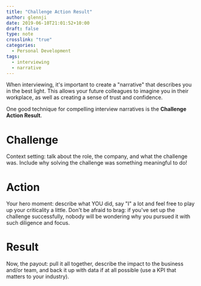 ```yaml
---
title: "Challenge Action Result"
author: glennji
date: 2019-06-10T21:01:52+10:00
draft: false
type: note
crosslink: "true"
categories:
  - Personal Development
tags:
  - interviewing
  - narrative
---
```

When interviewing, it's important to create a "narrative" that describes you in the best light. This allows your future colleagues to imagine you in their workplace, as well as creating a sense of trust and confidence.

One good technique for compelling interview narratives is the **Challenge Action Result**.

# Challenge
Context setting: talk about the role, the company, and what the challenge was. Include why solving the challenge was something meaningful to do!

# Action
Your hero moment: describe what YOU did, say "I" a lot and feel free to play up your criticality a little. Don't be afraid to brag: if you've set up the challenge successfully, nobody will be wondering why you pursued it with such diligence and focus.

# Result
Now, the payout: pull it all together, describe the impact to the business and/or team, and back it up with data if at all possible (use a KPI that matters to your industry).
